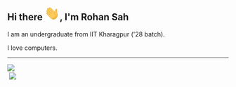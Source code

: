 <h2>Hi there <img src="https://raw.githubusercontent.com/ABSphreak/ABSphreak/master/gifs/Hi.gif" height="33px">, I'm Rohan Sah</h2>
I am an undergraduate from IIT Kharagpur ('28 batch).

I love computers.<br>

<hr>

<a href="https://github.com/rosa479">
<img width=500 src="https://github-readme-stats-eight-theta.vercel.app/api/top-langs/?username=rosa479&layout=compact&langs_count=8&theme=material-palenight"/>
</a>
<a href="https://github.com/rosa479">
<img width=500 src="https://github-readme-stats-eight-theta.vercel.app/api?username=rosa479&show_icons=true&theme=material-palenight&include_all_commits=true&count_private=true" align="right"/>
</a>
